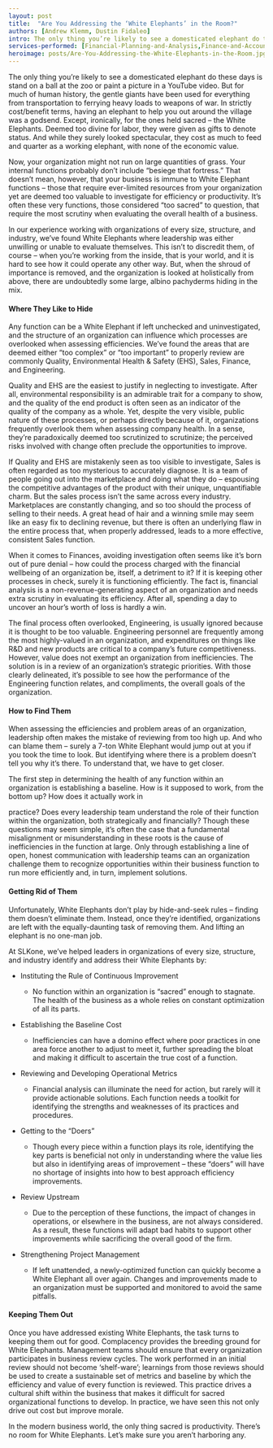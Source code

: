 ```yaml
---
layout: post
title:  "Are You Addressing the ‘White Elephants’ in the Room?"
authors: [Andrew Klemm, Dustin Fidaleo]
intro: The only thing you’re likely to see a domesticated elephant do these days is stand on a ball at the zoo or paint a picture in a YouTube video. But for much of human history, the gentle giants have been used for everything from transportation to ferrying heavy loads to weapons of war. In strictly cost/benefit terms, having an elephant to help you out around the village was a godsend. Except, ironically, for the ones held sacred – the White Elephants. Deemed too divine for labor, they were given as gifts to denote status. And while they surely looked spectacular, they cost as much to feed and quarter as a working elephant, with none of the economic value. 
services-performed: [Financial-Planning-and-Analysis,Finance-and-Accounting-Processes]
heroimage: posts/Are-You-Addressing-the-White-Elephants-in-the-Room.jpg
---
```


The only thing you’re likely to see a domesticated elephant do these days is stand on a ball at the zoo or paint a picture in a YouTube video. But for much of human history, the gentle giants have been used for everything from transportation to ferrying heavy loads to weapons of war. In strictly cost/benefit terms, having an elephant to help you out around the village was a godsend. Except, ironically, for the ones held sacred – the White Elephants. Deemed too divine for labor, they were given as gifts to denote status. And while they surely looked spectacular, they cost as much to feed and quarter as a working elephant, with none of the economic value.

Now, your organization might not run on large quantities of grass. Your internal functions probably don’t include “besiege that fortress.” That doesn’t mean, however, that your business is immune to White Elephant functions – those that require ever-limited resources from your organization yet are deemed too valuable to investigate for efficiency or productivity. It’s often these very functions, those considered “too sacred” to question, that require the most scrutiny when evaluating the overall health of a business.

In our experience working with organizations of every size, structure, and industry, we’ve found White Elephants where leadership was either unwilling or unable to evaluate themselves. This isn’t to discredit them, of course – when you’re working from the inside, that is your world, and it is hard to see how it could operate any other way. But, when the shroud of importance is removed, and the organization is looked at holistically from above, there are undoubtedly some large, albino pachyderms hiding in the mix.

#### Where They Like to Hide

Any function can be a White Elephant if left unchecked and uninvestigated, and the structure of an organization can influence which processes are overlooked when assessing efficiencies. We’ve found the areas that are deemed either “too complex” or “too important” to properly review are commonly Quality, Environmental Health & Safety (EHS), Sales, Finance, and Engineering.

Quality and EHS are the easiest to justify in neglecting to investigate. After all, environmental responsibility is an admirable trait for a company to show, and the quality of the end product is often seen as an indicator of the quality of the company as a whole. Yet, despite the very visible, public nature of these processes, or perhaps directly because of it, organizations frequently overlook them when assessing company health. In a sense, they’re paradoxically deemed too scrutinized to scrutinize; the perceived risks involved with change often preclude the opportunities to improve.

If Quality and EHS are mistakenly seen as too visible to investigate, Sales is often regarded as too mysterious to accurately diagnose. It is a team of people going out into the marketplace and doing what they do – espousing the competitive advantages of the product with their unique, unquantifiable charm. But the sales process isn’t the same across every industry. Marketplaces are constantly changing, and so too should the process of selling to their needs. A great head of hair and a winning smile may seem like an easy fix to declining revenue, but there is often an underlying flaw in the entire process that, when properly addressed, leads to a more effective, consistent Sales function.

When it comes to Finances, avoiding investigation often seems like it’s born out of pure denial – how could the process charged with the financial wellbeing of an organization be, itself, a detriment to it? If it is keeping other processes in check, surely it is functioning efficiently. The fact is, financial analysis is a non-revenue-generating aspect of an organization and needs extra scrutiny in evaluating its efficiency. After all, spending a day to uncover an hour’s worth of loss is hardly a win.

The final process often overlooked, Engineering, is usually ignored because it is thought to be too valuable. Engineering personnel are frequently among the most highly-valued in an organization, and expenditures on things like R&D and new products are critical to a company’s future competitiveness. However, value does not exempt an organization from inefficiencies. The solution is in a review of an organization’s strategic priorities. With those clearly delineated, it’s possible to see how the performance of the Engineering function relates, and compliments, the overall goals of the organization.

#### How to Find Them

When assessing the efficiencies and problem areas of an organization, leadership often makes the mistake of reviewing from too high up. And who can blame them – surely a 7-ton White Elephant would jump out at you if you took the time to look. But identifying where there is a problem doesn’t tell you why it’s there. To understand that, we have to get closer.

The first step in determining the health of any function within an organization is establishing a baseline. How is it supposed to work, from the bottom up? How does it actually work in

practice? Does every leadership team understand the role of their function within the organization, both strategically and financially? Though these questions may seem simple, it’s often the case that a fundamental misalignment or misunderstanding in these roots is the cause of inefficiencies in the function at large. Only through establishing a line of open, honest communication with leadership teams can an organization challenge them to recognize opportunities within their business function to run more efficiently and, in turn, implement solutions.

#### Getting Rid of Them

Unfortunately, White Elephants don’t play by hide-and-seek rules – finding them doesn’t eliminate them. Instead, once they’re identified, organizations are left with the equally-daunting task of removing them. And lifting an elephant is no one-man job.

At SLKone, we’ve helped leaders in organizations of every size, structure, and industry identify and address their White Elephants by:

- Instituting the Rule of Continuous Improvement
	- No function within an organization is “sacred” enough to stagnate. The health of the business as a whole relies on constant optimization of all its parts.
- Establishing the Baseline Cost
	- Inefficiencies can have a domino effect where poor practices in one area force another to adjust to meet it, further spreading the bloat and making it difficult to ascertain the true cost of a function.
- Reviewing and Developing Operational Metrics
	- Financial analysis can illuminate the need for action, but rarely will it provide actionable solutions. Each function needs a toolkit for identifying the strengths and weaknesses of its practices and procedures.

- Getting to the “Doers”
	- Though every piece within a function plays its role, identifying the key parts is beneficial not only in understanding where the value lies but also in identifying areas of improvement – these “doers” will have no shortage of insights into how to best approach efficiency improvements.
- Review Upstream
	- Due to the perception of these functions, the impact of changes in operations, or elsewhere in the business, are not always considered. As a result, these functions will adapt bad habits to support other improvements while sacrificing the overall good of the firm.

- Strengthening Project Management
	- If left unattended, a newly-optimized function can quickly become a White Elephant all over again. Changes and improvements made to an organization must be supported and monitored to avoid the same pitfalls.

#### Keeping Them Out

Once you have addressed existing White Elephants, the task turns to keeping them out for good. Complacency provides the breeding ground for White Elephants. Management teams should ensure that every organization participates in business review cycles. The work performed in an initial review should not become ‘shelf-ware’; learnings from those reviews should be used to create a sustainable set of metrics and baseline by which the efficiency and value of every function is reviewed. This practice drives a cultural shift within the business that makes it difficult for sacred organizational functions to develop. In practice, we have seen this not only drive out cost but improve morale.

In the modern business world, the only thing sacred is productivity. There’s no room for White Elephants. Let’s make sure you aren’t harboring any.